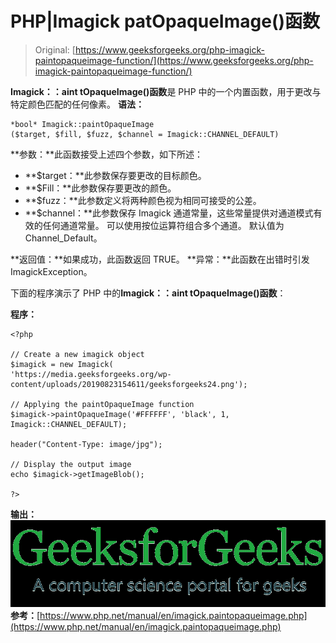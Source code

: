# PHP|Imagick patOpaqueImage()函数

> Original: [https://www.geeksforgeeks.org/php-imagick-paintopaqueimage-function/](https://www.geeksforgeeks.org/php-imagick-paintopaqueimage-function/)

**Imagick：：aint tOpaqueImage()函数**是 PHP 中的一个内置函数，用于更改与特定颜色匹配的任何像素。
**语法：**

```
*bool* Imagick::paintOpaqueImage
($target, $fill, $fuzz, $channel = Imagick::CHANNEL_DEFAULT)
```

**参数：**此函数接受上述四个参数，如下所述：

*   **$target：**此参数保存要更改的目标颜色。
*   **$Fill：**此参数保存要更改的颜色。
*   **$fuzz：**此参数定义将两种颜色视为相同可接受的公差。
*   **$channel：**此参数保存 Imagick 通道常量，这些常量提供对通道模式有效的任何通道常量。 可以使用按位运算符组合多个通道。 默认值为 Channel_Default。

**返回值：**如果成功，此函数返回 TRUE。
**异常：**此函数在出错时引发 ImagickException。

下面的程序演示了 PHP 中的**Imagick：：aint tOpaqueImage()函数**：

**程序：**

```
<?php

// Create a new imagick object
$imagick = new Imagick(
'https://media.geeksforgeeks.org/wp-content/uploads/20190823154611/geeksforgeeks24.png');

// Applying the paintOpaqueImage function
$imagick->paintOpaqueImage('#FFFFFF', 'black', 1, Imagick::CHANNEL_DEFAULT);

header("Content-Type: image/jpg");

// Display the output image
echo $imagick->getImageBlob();

?>
```

**输出：**
![](img/bea665d73edbe905c94223b53f290b68.png)
**参考：**[https://www.php.net/manual/en/imagick.paintopaqueimage.php](https://www.php.net/manual/en/imagick.paintopaqueimage.php)